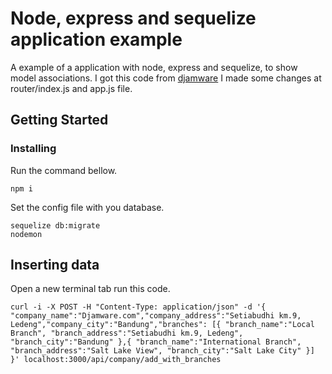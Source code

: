 # Node, express and sequelize application example

A example of a application with node, express and sequelize, to show  model associations.
I got this code from   [djamware](https://www.djamware.com/post/5bb1f05280aca74669894417/node-express-sequelize-and-postgresql-association-example#many-to-many-associations)
I made some changes at router/index.js and app.js file.
## Getting Started

### Installing
Run the command bellow.
```
npm i
```

Set the config file with you database.

```
sequelize db:migrate
nodemon
```

## Inserting data
Open a new terminal tab run this code.
```
curl -i -X POST -H "Content-Type: application/json" -d '{ "company_name":"Djamware.com","company_address":"Setiabudhi km.9, Ledeng","company_city":"Bandung","branches": [{ "branch_name":"Local Branch", "branch_address":"Setiabudhi km.9, Ledeng", "branch_city":"Bandung" },{ "branch_name":"International Branch", "branch_address":"Salt Lake View", "branch_city":"Salt Lake City" }] }' localhost:3000/api/company/add_with_branches
```
